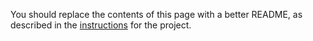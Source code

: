 You should replace the contents of this page with a better README, as described
in the
[instructions](https://github.com/pioneer-dsl-2018/project/wiki/Instructions)
for the project.